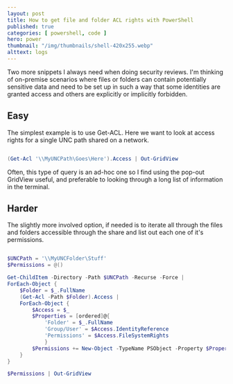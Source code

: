 ```yaml
---
layout: post
title: How to get file and folder ACL rights with PowerShell
published: true 
categories: [ powershell, code ] 
hero: power
thumbnail: "/img/thumbnails/shell-420x255.webp"
alttext: logs
---
```


Two more snippets I always need when doing security reviews. I'm thinking of on-premise scenarios where files or folders can contain potentially sensitive data and need to be set up in such a way that some identities are granted access and others are explicitly or implicitly forbidden.


## Easy 

The simplest example is to use Get-ACL. Here we want to look at access rights for a single UNC path shared on a network.

```powershell

(Get-Acl '\\MyUNCPath\Goes\Here').Access | Out-GridView

```

Often, this type of query is an ad-hoc one so I find using the pop-out GridView useful, and preferable to looking through a long list of information in the terminal.


## Harder

The slightly more involved option, if needed is to iterate all through the files and folders 
accessible through the share and list out each one of it's permissions.


```powershell

$UNCPath = '\\MyUNCFolder\Stuff'
$Permissions = @()

Get-ChildItem -Directory -Path $UNCPath -Recurse -Force | 
ForEach-Object {
    $Folder = $_.FullName
    (Get-Acl -Path $Folder).Access | 
    ForEach-Object {
        $Access = $_        
        $Properties = [ordered]@{
            'Folder' = $_.FullName
            'Group/User' = $Access.IdentityReference
            'Permissions' = $Access.FileSystemRights
            }
        $Permissions += New-Object -TypeName PSObject -Property $Properties
    }
}

$Permissions | Out-GridView

```

